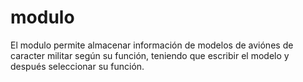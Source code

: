 # modulo
El modulo permite almacenar información de modelos de aviónes de caracter militar según su función, teniendo que escribir el modelo y después seleccionar su función.
